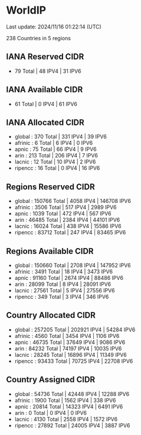 # WorldIP

Last update: 2024/11/16 01:22:14 (UTC)

238 Countries in 5 regions

## IANA Reserved CIDR

- 79 Total | 48 IPV4 | 31 IPV6

## IANA Available CIDR

- 61 Total | 0 IPV4 | 61 IPV6

## IANA Allocated CIDR

- global : 370 Total | 331 IPV4 | 39 IPV6
- afrinic : 6 Total | 6 IPV4 | 0 IPV6
- apnic : 75 Total | 66 IPV4 | 9 IPV6
- arin : 213 Total | 206 IPV4 | 7 IPV6
- lacnic : 12 Total | 10 IPV4 | 2 IPV6
- ripencc : 16 Total | 0 IPV4 | 16 IPV6

## Regions Reserved CIDR

- global : 150766 Total | 4058 IPV4 | 146708 IPV6
- afrinic : 3506 Total | 517 IPV4 | 2989 IPV6
- apnic : 1039 Total | 472 IPV4 | 567 IPV6
- arin : 46485 Total | 2384 IPV4 | 44101 IPV6
- lacnic : 16024 Total | 438 IPV4 | 15586 IPV6
- ripencc : 83712 Total | 247 IPV4 | 83465 IPV6

## Regions Available CIDR

- global : 150660 Total | 2708 IPV4 | 147952 IPV6
- afrinic : 3491 Total | 18 IPV4 | 3473 IPV6
- apnic : 91160 Total | 2674 IPV4 | 88486 IPV6
- arin : 28099 Total | 8 IPV4 | 28091 IPV6
- lacnic : 27561 Total | 5 IPV4 | 27556 IPV6
- ripencc : 349 Total | 3 IPV4 | 346 IPV6

## Country Allocated CIDR

- global : 257205 Total | 202921 IPV4 | 54284 IPV6
- afrinic : 4560 Total | 3454 IPV4 | 1106 IPV6
- apnic : 46735 Total | 37649 IPV4 | 9086 IPV6
- arin : 84232 Total | 74197 IPV4 | 10035 IPV6
- lacnic : 28245 Total | 16896 IPV4 | 11349 IPV6
- ripencc : 93433 Total | 70725 IPV4 | 22708 IPV6

## Country Assigned CIDR

- global : 54736 Total | 42448 IPV4 | 12288 IPV6
- afrinic : 1900 Total | 1562 IPV4 | 338 IPV6
- apnic : 20814 Total | 14323 IPV4 | 6491 IPV6
- arin : 0 Total | 0 IPV4 | 0 IPV6
- lacnic : 4130 Total | 2558 IPV4 | 1572 IPV6
- ripencc : 27892 Total | 24005 IPV4 | 3887 IPV6
